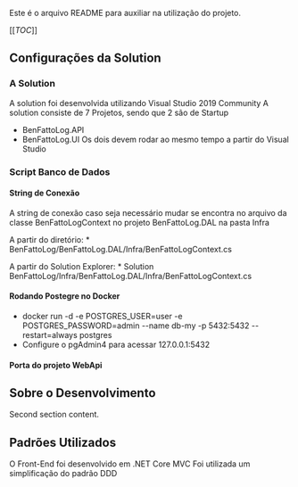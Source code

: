 Este é o arquivo README para auxiliar na utilização do projeto.

[[_TOC_]]

## Configurações da Solution

### A Solution
  A solution foi desenvolvida utilizando Visual Studio 2019 Community
  A solution consiste de 7 Projetos, sendo que 2 são de Startup
  - BenFattoLog.API
  - BenFattoLog.UI
  Os dois devem rodar ao mesmo tempo a partir do Visual Studio

### Script Banco de Dados

#### String de Conexão
  A string de conexão caso seja necessário mudar se encontra no arquivo da classe BenFattoLogContext no projeto BenFattoLog.DAL na pasta Infra

  A partir do diretório:
    * BenFattoLog/BenFattoLog.DAL/Infra/BenFattoLogContext.cs

  A partir do Solution Explorer:
    * Solution BenFattoLog/Infra/BenFattoLog.DAL/Infra/BenFattoLogContext.cs


#### Rodando Postegre no Docker

 - docker run -d -e POSTGRES_USER=user -e POSTGRES_PASSWORD=admin --name db-my -p 5432:5432  --restart=always postgres
 - Configure o pgAdmin4 para acessar 127.0.0.1:5432
  

#### Porta do projeto WebApi 
   

## Sobre o Desenvolvimento

Second section content.

## Padrões Utilizados

O Front-End foi desenvolvido em .NET Core MVC
Foi utilizada um simplificação do padrão DDD